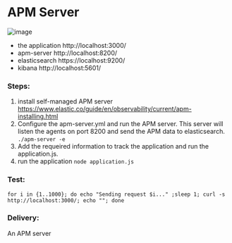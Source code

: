 # APM Server

![image](https://github.com/user-attachments/assets/30ed7bd8-e9bb-4af2-a383-40ca2248244c)


* the application http://localhost:3000/
* apm-server http://localhost:8200/
* elasticsearch https://localhost:9200/
* kibana http://localhost:5601/


### Steps:
1. install self-managed APM server https://www.elastic.co/guide/en/observability/current/apm-installing.html
2. Configure the apm-server.yml and run the APM server. This server will listen the agents on port 8200 and send the APM data to elasticsearch. `./apm-server -e`
3. Add the requeired information to track the application and run the application.js.
4. run the application `node application.js` 

### Test:
`for i in {1..1000}; do echo "Sending request $i..." ;sleep 1; curl -s http://localhost:3000/; echo ""; done`

### Delivery:
An APM server
